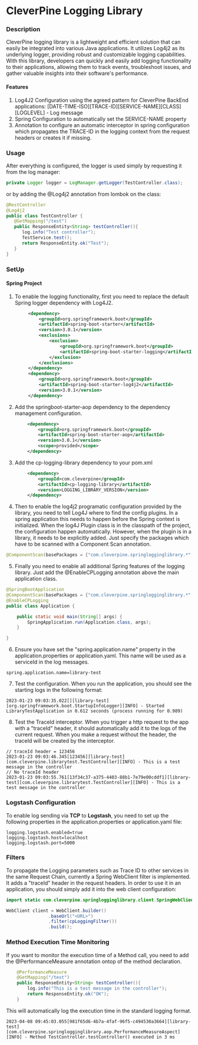 # CleverPine Logging Library

### Description
<p>CleverPine logging library is a lightweight and efficient solution that can easily be integrated into various Java applications. 
It utilizes Log4j2 as its underlying logger, providing robust and customizable logging capabilities. 
With this library, developers can quickly and easily add logging functionality to their applications, allowing them to track events, troubleshoot issues, 
and gather valuable insights into their software's performance.</p>

#### Features
1. Log4J2 Configuration using the agreed pattern for CleverPine BackEnd applications:  [DATE-TIME-ISO][TRACE-ID][SERVICE-NAME][CLASS][LOGLEVEL] - Log message
2. Spring Configuration to automatically set the SERVICE-NAME property
3. Annotation to configure an automatic interceptor in spring configuration which propagates the TRACE-ID in the logging context from the request headers or creates it if missing.

### Usage

After everything is configured, the logger is used simply by requesting it from the log manager:
```java
private Logger logger = LogManager.getLogger(TestController.class);
```
or by adding the @Log4j2 annotation from lombok on the class:
```java
@RestController
@Log4j2
public class TestController {
   @GetMapping("/test")
   public ResponseEntity<String> testController(){
      log.info("Test controller");
      TestService.test();
      return ResponseEntity.ok("Test");
   }
}
```

### SetUp

#### Spring Project

1. To enable the logging functionality, first you need to replace the default Spring logger dependency with Log4J2.
   ```xml
        <dependency>
            <groupId>org.springframework.boot</groupId>
            <artifactId>spring-boot-starter</artifactId>
            <version>3.0.1</version>
            <exclusions>
                <exclusion>
                    <groupId>org.springframework.boot</groupId>
                    <artifactId>spring-boot-starter-logging</artifactId>
                </exclusion>
            </exclusions>
        </dependency>
        <dependency>
            <groupId>org.springframework.boot</groupId>
            <artifactId>spring-boot-starter-log4j2</artifactId>
            <version>3.0.1</version>
        </dependency>        
    ```

2. Add the springboot-starter-aop dependency to the dependency management configuration.
```xml
        <dependency>
            <groupId>org.springframework.boot</groupId>
            <artifactId>spring-boot-starter-aop</artifactId>
            <version>3.0.1</version>
            <scope>provided</scope>
        </dependency>
```
3. Add the cp-logging-library dependency to your pom.xml
```xml
        <dependency>
            <groupId>com.cleverpine</groupId>
            <artifactId>cp-logging-library</artifactId>
            <version>LOGGING_LIBRARY_VERSION</version>
        </dependency>
```

4. Then to enable the log4j2 programatic configuration provided by the library, you need to tell Log4J where to find the config plugins. 
In a spring application this needs to happen before the Spring context is initialized. When the log4J Plugin class is in the classpath of the project, 
the configuration happen automatically. However, when the plugin is in a library, it needs to be explicitly added. Just specify the packages which have to be scanned with a
Component Scan annotation.
```java
@ComponentScan(basePackages = {"com.cleverpine.springlogginglibrary.*", "<your application main package>"})
```

5. Finally you need to enable all additional Spring features of the logging library. Just add the @EnableCPLogging annotation above the main application class. 
```java
@SpringBootApplication
@ComponentScan(basePackages = {"com.cleverpine.springlogginglibrary.*", "<your application main package>"})
@EnableCPLogging
public class Application {

    public static void main(String[] args) {
        SpringApplication.run(Application.class, args);
    }

}
```

6. Ensure you have set the "spring.application.name" property in the application.properties or application.yaml. This name will be used as a serviceId in the log messages.
```properties
spring.application.name=library-test
```
7. Test the configuration. When you run the application, you should see the starting logs in the following format: 
```
2023-01-23 09:03:35.022[][library-test][org.springframework.boot.StartupInfoLogger][INFO] - Started LibraryTestApplication in 0.612 seconds (process running for 0.989)
```

8. Test the TraceId interceptor. When you trigger a http request to the app with a "traceId" header, it should automatically add it to the logs of the current request. 
When you make a request without the header, the traceId will be created by the interceptor.
```
// traceId header = 123456
2023-01-23 09:03:46.345[123456][library-test][com.cleverpine.librarytest.TestController][INFO] - This is a test message in the controller
// No traceId header
2023-01-23 09:03:55.761[13f34c37-a375-4403-88b1-7e79e00cddf1][library-test][com.cleverpine.librarytest.TestController][INFO] - This is a test message in the controller
```
### Logstash Configuration
To enable log sending via **TCP** to **Logstash**, you need to set up the following properties in the application.properties or application.yaml file:
```properties
logging.logstash.enabled=true
logging.logstash.host=localhost
logging.logstash.port=5000
```

### Filters 
To propagate the Logging parameters such as Trace ID to other services in the same Request Chain, currently a Spring WebClient filter is implemented.
It adds a "traceId" header in the request headers.
In order to use it in an application, you should simply add it into the web client configuration:
```java
import static com.cleverpine.springlogginglibrary.client.SpringWebClientLoggingExchangeFilter.cpLoggingFilter;

WebClient client = WebClient.builder()
                .baseUrl("<URL>")
                .filter(cpLoggingFilter())
                .build();
```

### Method Execution Time Monitoring
If you want to monitor the execution time of a Method call, you need to add the @PerformanceMeasure annotation ontop of the method declaration.
```java
    @PerformanceMeasure
    @GetMapping("/test")
    public ResponseEntity<String> testController(){
        log.info("This is a test message in the controller");
        return ResponseEntity.ok("OK");
    }
```

This will automatically log the execution time in the standard logging format.
```
2023-04-08 09:45:03.055[981f65d6-4b7a-4faf-96f5-c494530a3664][library-test][com.cleverpine.springlogginglibrary.aop.PerformanceMeasureAspect][INFO] - Method TestController.testController() executed in 3 ms
```